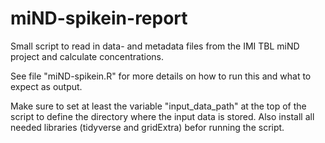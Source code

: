 # miND-spikein-report

Small script to read in data- and metadata files from the IMI TBL miND project and calculate concentrations.

See file "miND-spikein.R" for more details on how to run this and what to expect as output.

Make sure to set at least the variable "input_data_path" at the top of the script to define the directory where the input data is stored. Also install all needed libraries (tidyverse and gridExtra) befor running the script.